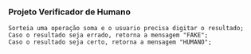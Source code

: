 ### Projeto Verificador de Humano

```
Sorteia uma operação soma e o usuario precisa digitar o resultado;
Caso o resultado seja errado, retorna a mensagem "FAKE";
Caso o resultado seja certo, retorna a mensagem "HUMANO";
```
